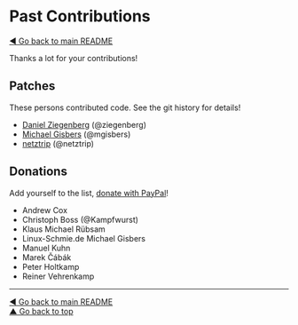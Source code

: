 Past Contributions
==================

[◀ Go back to main README](README.md)

Thanks a lot for your contributions!

## Patches

These persons contributed code. See the git history for details!

* [Daniel Ziegenberg](mailto:daniel@ziegenberg.at) (@ziegenberg)
* [Michael Gisbers](mailto:michael@gisbers.de) (@mgisbers)
* [netztrip](mailto:dave-tvg@netztrip.de) (@netztrip)

## Donations

Add yourself to the list,
[donate with PayPal](https://www.paypal.com/cgi-bin/webscr?cmd=_s-xclick&hosted_button_id=A4ZXBD6YS2W8J)!

* Andrew Cox
* Christoph Boss (@Kampfwurst)
* Klaus Michael Rübsam
* Linux-Schmie.de Michael Gisbers
* Manuel Kuhn
* Marek Čábák
* Peter Holtkamp
* Reiner Vehrenkamp

---
[◀ Go back to main README](README.md)  
[▲ Go back to top](#top)

